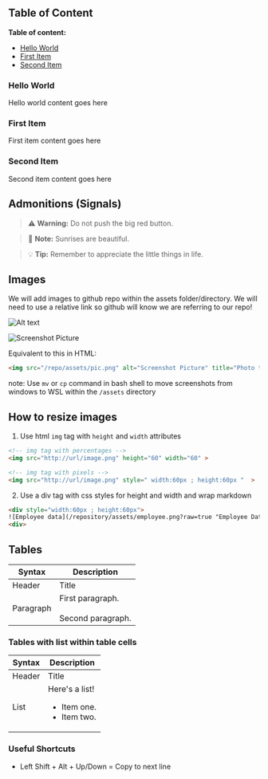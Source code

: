 ## Table of Content

**Table of content:**
 - [Hello World](#item-one)
 - [First Item](#item-two)
 - [Second Item](#item-three)
 
 <!-- headings -->
 <a id="item-one"></a>
 ### Hello World
 Hello world content goes here
 
 <a id="item-two"></a>
 ### First Item
 First item content goes here
 
 <a id="item-three"></a>
 ### Second Item
 Second item content goes here
 

## Admonitions (Signals)

> ⚠️ **Warning:** Do not push the big red button.

> 📝 **Note:** Sunrises are beautiful.

> 💡 **Tip:** Remember to appreciate the little things in life.

## Images

We will add images to github repo within the assets folder/directory. We will need to use a relative link so github will know we are referring to our repo!

![Alt text](URL "Title")

![Screenshot Picture](/assets/[screen-name].png "Photo title")

Equivalent to this in HTML:

```html
<img src="/repo/assets/pic.png" alt="Screenshot Picture" title="Photo title">
```

note: Use `mv` or `cp` command in bash shell to move screenshots from windows to WSL within the `/assets` directory

## How to resize images

1. Use html `img` tag with `height` and `width` attributes 

```html
<!-- img tag with percentages -->
<img src="http://url/image.png" height="60" width="60" >

<!-- img tag with pixels -->
<img src="http://url/image.png" style=" width:60px ; height:60px "  >
```

2. Use a div tag with css styles for height and width and wrap markdown

```html
<div style="width:60px ; height:60px">
![Employee data](/repository/assets/employee.png?raw=true "Employee Data title")
<div>
```

## Tables 

| Syntax      | Description |
| ----------- | ----------- |
| Header      | Title |
| Paragraph   | First paragraph. <br><br> Second paragraph.|


### Tables with list within table cells

| Syntax      | Description |
| ----------- | ----------- |
| Header      | Title |
| List        | Here's a list! <ul><li>Item one.</li><li>Item two.</li></ul> |

### Useful Shortcuts

- Left Shift + Alt + Up/Down = Copy to next line 